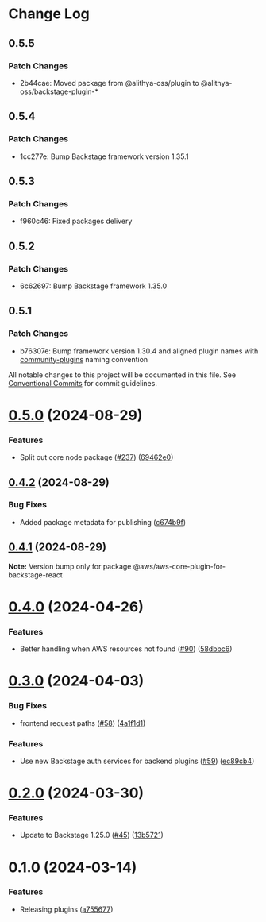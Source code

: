 # Change Log

## 0.5.5

### Patch Changes

- 2b44cae: Moved package from @alithya-oss/plugin to @alithya-oss/backstage-plugin-\*

## 0.5.4

### Patch Changes

- 1cc277e: Bump Backstage framework version 1.35.1

## 0.5.3

### Patch Changes

- f960c46: Fixed packages delivery

## 0.5.2

### Patch Changes

- 6c62697: Bump Backstage framework 1.35.0

## 0.5.1

### Patch Changes

- b76307e: Bump framework version 1.30.4 and aligned plugin names with [community-plugins](https://github.com/backstage/community-plugins) naming convention

All notable changes to this project will be documented in this file.
See [Conventional Commits](https://conventionalcommits.org) for commit guidelines.

# [0.5.0](https://github.com/awslabs/backstage-plugins-for-aws/compare/@aws/aws-core-plugin-for-backstage-react@0.4.2...@aws/aws-core-plugin-for-backstage-react@0.5.0) (2024-08-29)

### Features

- Split out core node package ([#237](https://github.com/awslabs/backstage-plugins-for-aws/issues/237)) ([69462e0](https://github.com/awslabs/backstage-plugins-for-aws/commit/69462e0fe77cbb729c5d34339086b523c1753b39))

## [0.4.2](https://github.com/awslabs/backstage-plugins-for-aws/compare/@aws/aws-core-plugin-for-backstage-react@0.4.1...@aws/aws-core-plugin-for-backstage-react@0.4.2) (2024-08-29)

### Bug Fixes

- Added package metadata for publishing ([c674b9f](https://github.com/awslabs/backstage-plugins-for-aws/commit/c674b9fee77bd91567615f8adc4c1688da93ee3f))

## [0.4.1](https://github.com/awslabs/backstage-plugins-for-aws/compare/@aws/aws-core-plugin-for-backstage-react@0.4.0...@aws/aws-core-plugin-for-backstage-react@0.4.1) (2024-08-29)

**Note:** Version bump only for package @aws/aws-core-plugin-for-backstage-react

# [0.4.0](https://github.com/awslabs/backstage-plugins-for-aws/compare/@aws/aws-core-plugin-for-backstage-react@0.3.0...@aws/aws-core-plugin-for-backstage-react@0.4.0) (2024-04-26)

### Features

- Better handling when AWS resources not found ([#90](https://github.com/awslabs/backstage-plugins-for-aws/issues/90)) ([58dbbc6](https://github.com/awslabs/backstage-plugins-for-aws/commit/58dbbc65add71bad25b4f6ad91b15b2bb49a15dd))

# [0.3.0](https://github.com/awslabs/backstage-plugins-for-aws/compare/@aws/aws-core-plugin-for-backstage-react@0.2.0...@aws/aws-core-plugin-for-backstage-react@0.3.0) (2024-04-03)

### Bug Fixes

- frontend request paths ([#58](https://github.com/awslabs/backstage-plugins-for-aws/issues/58)) ([4a1f1d1](https://github.com/awslabs/backstage-plugins-for-aws/commit/4a1f1d1d7bc3cba4e4f28730cd4e1b1da41a205c))

### Features

- Use new Backstage auth services for backend plugins ([#59](https://github.com/awslabs/backstage-plugins-for-aws/issues/59)) ([ec89cb4](https://github.com/awslabs/backstage-plugins-for-aws/commit/ec89cb49c808022160a2f515e6a03a44585d2def))

# [0.2.0](https://github.com/awslabs/backstage-plugins-for-aws/compare/@aws/aws-core-plugin-for-backstage-react@0.1.0...@aws/aws-core-plugin-for-backstage-react@0.2.0) (2024-03-30)

### Features

- Update to Backstage 1.25.0 ([#45](https://github.com/awslabs/backstage-plugins-for-aws/issues/45)) ([13b5721](https://github.com/awslabs/backstage-plugins-for-aws/commit/13b5721f176a898f7de7f483852732ee8014a1cc))

# 0.1.0 (2024-03-14)

### Features

- Releasing plugins ([a755677](https://github.com/awslabs/backstage-plugins-for-aws/commit/a75567771e3cbafe2ef2814ad33b1cc54e9564e0))
